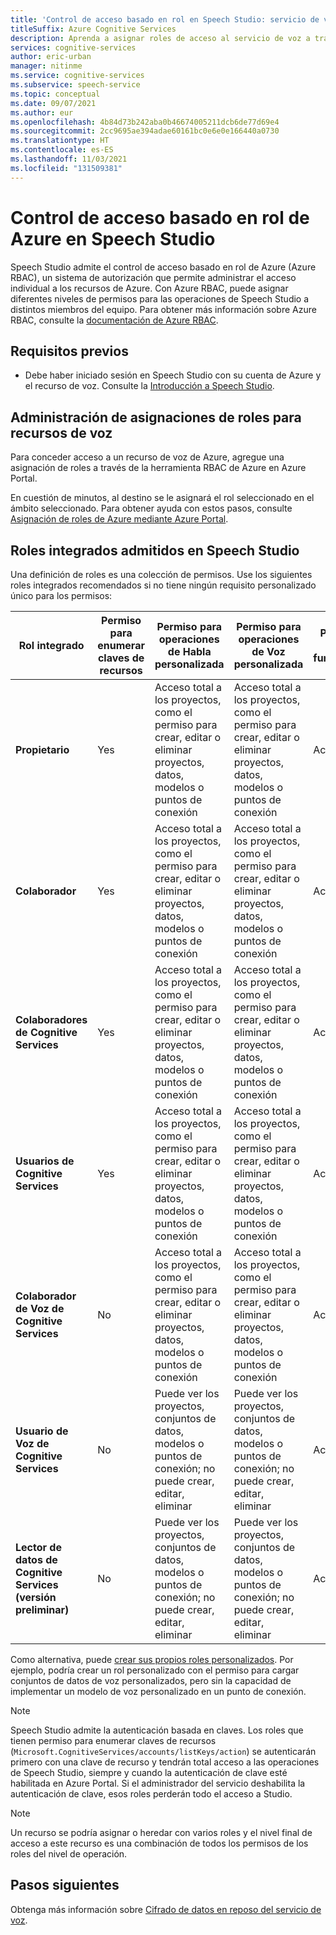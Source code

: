 ```yaml
---
title: 'Control de acceso basado en rol en Speech Studio: servicio de voz'
titleSuffix: Azure Cognitive Services
description: Aprenda a asignar roles de acceso al servicio de voz a través de Speech Studio.
services: cognitive-services
author: eric-urban
manager: nitinme
ms.service: cognitive-services
ms.subservice: speech-service
ms.topic: conceptual
ms.date: 09/07/2021
ms.author: eur
ms.openlocfilehash: 4b84d73b242aba0b46674005211dcb6de77d69e4
ms.sourcegitcommit: 2cc9695ae394adae60161bc0e6e0e166440a0730
ms.translationtype: HT
ms.contentlocale: es-ES
ms.lasthandoff: 11/03/2021
ms.locfileid: "131509381"
---
```

# <a name="azure-role-based-access-control-in-speech-studio"></a>Control de acceso basado en rol de Azure en Speech Studio 

Speech Studio admite el control de acceso basado en rol de Azure (Azure RBAC), un sistema de autorización que permite administrar el acceso individual a los recursos de Azure. Con Azure RBAC, puede asignar diferentes niveles de permisos para las operaciones de Speech Studio a distintos miembros del equipo. Para obtener más información sobre Azure RBAC, consulte la [documentación de Azure RBAC](../../role-based-access-control/overview.md).

## <a name="prerequisites"></a>Requisitos previos

* Debe haber iniciado sesión en Speech Studio con su cuenta de Azure y el recurso de voz. Consulte la [Introducción a Speech Studio](speech-studio-overview.md).

## <a name="manage-role-assignments-for-speech-resources"></a>Administración de asignaciones de roles para recursos de voz

Para conceder acceso a un recurso de voz de Azure, agregue una asignación de roles a través de la herramienta RBAC de Azure en Azure Portal. 

En cuestión de minutos, al destino se le asignará el rol seleccionado en el ámbito seleccionado. Para obtener ayuda con estos pasos, consulte [Asignación de roles de Azure mediante Azure Portal](../../role-based-access-control/role-assignments-portal.md?tabs=current).

## <a name="supported-built-in-roles-in-speech-studio"></a>Roles integrados admitidos en Speech Studio

Una definición de roles es una colección de permisos. Use los siguientes roles integrados recomendados si no tiene ningún requisito personalizado único para los permisos:

| **Rol integrado** | **Permiso para enumerar claves de recursos** | **Permiso para operaciones de Habla personalizada** | **Permiso para operaciones de Voz personalizada**| **Permiso para otras funcionalidades** |
| ---| ---| ---| ---| --|
|**Propietario** |Yes |Acceso total a los proyectos, como el permiso para crear, editar o eliminar proyectos, datos, modelos o puntos de conexión |Acceso total a los proyectos, como el permiso para crear, editar o eliminar proyectos, datos, modelos o puntos de conexión |Acceso total |
|**Colaborador** |Yes |Acceso total a los proyectos, como el permiso para crear, editar o eliminar proyectos, datos, modelos o puntos de conexión |Acceso total a los proyectos, como el permiso para crear, editar o eliminar proyectos, datos, modelos o puntos de conexión |Acceso total |
|**Colaboradores de Cognitive Services** |Yes |Acceso total a los proyectos, como el permiso para crear, editar o eliminar proyectos, datos, modelos o puntos de conexión |Acceso total a los proyectos, como el permiso para crear, editar o eliminar proyectos, datos, modelos o puntos de conexión |Acceso total |
|**Usuarios de Cognitive Services** |Yes |Acceso total a los proyectos, como el permiso para crear, editar o eliminar proyectos, datos, modelos o puntos de conexión |Acceso total a los proyectos, como el permiso para crear, editar o eliminar proyectos, datos, modelos o puntos de conexión |Acceso total |
|**Colaborador de Voz de Cognitive Services** |No |Acceso total a los proyectos, como el permiso para crear, editar o eliminar proyectos, datos, modelos o puntos de conexión |Acceso total a los proyectos, como el permiso para crear, editar o eliminar proyectos, datos, modelos o puntos de conexión |Acceso total |
|**Usuario de Voz de Cognitive Services** |No |Puede ver los proyectos, conjuntos de datos, modelos o puntos de conexión; no puede crear, editar, eliminar |Puede ver los proyectos, conjuntos de datos, modelos o puntos de conexión; no puede crear, editar, eliminar |Acceso total |
|**Lector de datos de Cognitive Services (versión preliminar)** |No |Puede ver los proyectos, conjuntos de datos, modelos o puntos de conexión; no puede crear, editar, eliminar |Puede ver los proyectos, conjuntos de datos, modelos o puntos de conexión; no puede crear, editar, eliminar |Acceso total |

Como alternativa, puede [crear sus propios roles personalizados](../../role-based-access-control/custom-roles.md). Por ejemplo, podría crear un rol personalizado con el permiso para cargar conjuntos de datos de voz personalizados, pero sin la capacidad de implementar un modelo de voz personalizado en un punto de conexión.

> [!NOTE]
> Speech Studio admite la autenticación basada en claves. Los roles que tienen permiso para enumerar claves de recursos (`Microsoft.CognitiveServices/accounts/listKeys/action`) se autenticarán primero con una clave de recurso y tendrán total acceso a las operaciones de Speech Studio, siempre y cuando la autenticación de clave esté habilitada en Azure Portal. Si el administrador del servicio deshabilita la autenticación de clave, esos roles perderán todo el acceso a Studio.

> [!NOTE]
> Un recurso se podría asignar o heredar con varios roles y el nivel final de acceso a este recurso es una combinación de todos los permisos de los roles del nivel de operación.

## <a name="next-steps"></a>Pasos siguientes

Obtenga más información sobre [Cifrado de datos en reposo del servicio de voz](./speech-encryption-of-data-at-rest.md).
